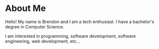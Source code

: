 # About Me

Hello! My name is Brendon and I am a tech enthusiast. I have a bachelor's degree in Computer Science. 

I am interested in programming, software development, software engineering, web development, etc...

